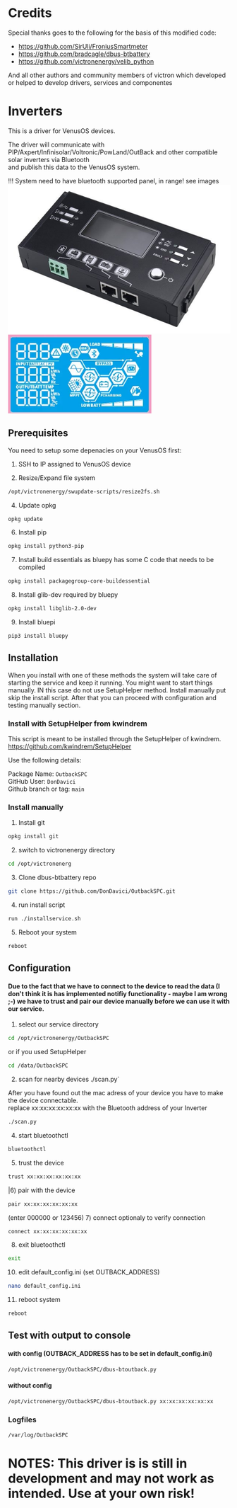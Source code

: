 # Credits

Special thanks goes to the following for the basis of this modified code:

* https://github.com/SirUli/FroniusSmartmeter <br>
* https://github.com/bradcagle/dbus-btbattery <br>
* https://github.com/victronenergy/velib_python <br>

And all other authors and community members of victron which developed or helped to develop drivers, services and componentes
# Inverters
This is a driver for VenusOS devices.

The driver will communicate with PIP/Axpert/Infinisolar/Voltronic/PowLand/OutBack and other compatible solar inverters via Bluetooth <br/>
and publish this data to the VenusOS system.

!!! System need to have bluetooth supported panel, in range!
see images
![screenshot](docs/panel.png)
![screenshot](docs/panel_LCD.png)

## Prerequisites
You need to setup some depenacies on your VenusOS first:

1) SSH to IP assigned to VenusOS device<br/>

2) Resize/Expand file system<br/>

```sh
/opt/victronenergy/swupdate-scripts/resize2fs.sh
```

4) Update opkg<br/>
```sh
opkg update
```

6) Install pip<br/>
```sh
opkg install python3-pip
```

7) Install build essentials as bluepy has some C code that needs to be compiled<br/>
```sh
opkg install packagegroup-core-buildessential
```

8) Install glib-dev required by bluepy<br/>
```sh
opkg install libglib-2.0-dev
```

9) Install bluepi<br/>
```sh
pip3 install bluepy
```

## Installation
When you install with one of these methods the system will take care of starting the service and keep it running. You might want to start things manually. IN this case do not use SetupHelper method. Install manually put skip the install script. After that you can proceed with configuration and testing manually section.

### Install with SetupHelper from kwindrem

This script is meant to be installed through the SetupHelper of kwindrem. 
https://github.com/kwindrem/SetupHelper

Use the following details:

Package Name: `OutbackSPC`<br>
GitHub User: `DonDavici` <br>
Github branch or tag: `main` <br>


### Install manually
1) Install git<br>
```sh
opkg install git
```

2) switch to victronenergy directory
```sh
cd /opt/victronenerg
```

3) Clone dbus-btbattery repo<br/>
```sh
git clone https://github.com/DonDavici/OutbackSPC.git
```

4) run install script
```sh
run ./installservice.sh
```

5) Reboot your system
```sh
reboot
```
## Configuration
#### Due to the fact that we have to connect to the device to read the data (I don't think it is has implemented notifiy functionality - maybe I am wrong ;-) we have to trust and pair our device manually before we can use it with our service.

1) select our service directory
```sh
cd /opt/victronenergy/OutbackSPC
```
or if you used SetupHelper
```sh
cd /data/OutbackSPC
```

2) scan for nearby devices
./scan.py`

After you have found out the mac adress of your device you have to make the device connectable.<br/> 
replace xx:xx:xx:xx:xx:xx with the Bluetooth address of your Inverter<br/>
```sh
./scan.py
```
4) start bluetoothctl<br>
```sh
bluetoothctl
```
5) trust the device<br>
```sh
trust xx:xx:xx:xx:xx:xx
```
|6) pair with the device<br>
```sh
pair xx:xx:xx:xx:xx:xx
```
(enter 000000 or 123456)
7) connect optionaly to verify connection<br>
```sh
connect xx:xx:xx:xx:xx:xx
```
8) exit bluetoothctl
```sh
exit
```
10) edit default_config.ini (set OUTBACK_ADDRESS)
```sh
nano default_config.ini
```
11) reboot system
```sh
reboot
```

## Test with output to console 
#### with config (OUTBACK_ADDRESS has to be set in default_config.ini)
```sh
/opt/victronenergy/OutbackSPC/dbus-btoutback.py
```
#### without config
```sh
/opt/victronenergy/OutbackSPC/dbus-btoutback.py xx:xx:xx:xx:xx:xx
```
### Logfiles
```sh
/var/log/OutbackSPC
```

# NOTES: This driver is is still in development and may not work as intended. Use at your own risk!

